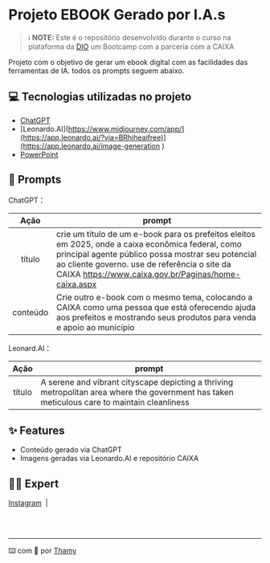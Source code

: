 

# Projeto EBOOK Gerado por I.A.s


 > ℹ️ **NOTE:** Este é o repositório desenvolvido durante o curso na plataforma da [DIO](https://dio.me) um Bootcamp com a parceria com a CAIXA

Projeto com o objetivo de gerar um ebook digital com as facilidades das ferramentas de IA. todos os prompts
seguem abaixo.



## 💻 Tecnologias utilizadas no projeto

- [ChatGPT](https://chat.openai.com/) 
- [Leonardo.AI](https://www.midjourney.com/app/](https://app.leonardo.ai/?via=BRhiheaifree)](https://app.leonardo.ai/image-generation )
- [PowerPoint](https://www.microsoft.com/en/microsoft-365/powerpoint)

## 🧠 Prompts


ChatGPT：

|   Ação   | prompt                                                                                                                                                                                                                                                                         |
| :------: | ------------------------------------------------------------------------------------------------------------------------------------------------------------------------------------------------------------------------------------------------------------------------------ |
|  título  | crie um título de um e-book para os prefeitos eleitos em 2025, onde a caixa econômica federal, como principal agente público possa mostrar seu potencial ao cliente governo. use de referência o site da CAIXA https://www.caixa.gov.br/Paginas/home-caixa.aspx                                                       |
| conteúdo | Crie outro e-book com o mesmo tema, colocando a CAIXA como uma pessoa que está oferecendo ajuda aos prefeitos e mostrando seus produtos para venda e apoio ao município |


Leonard.AI：

|  Ação  | prompt                                                                                 |
| :----: | -------------------------------------------------------------------------------------- |
| título | A serene and vibrant cityscape depicting a thriving metropolitan area where the government has taken meticulous care to maintain cleanliness|

## ✨ Features

- Conteúdo gerado via ChatGPT
- Imagens geradas via Leonardo.AI e repositório CAIXA


## 👨‍💻 Expert

<p>
    <a href="https://www.instagram.com/thamykannah.exe/">
    Instagram</a>
&nbsp;|&nbsp;</p>
</p>
<br/><br/>
<p>

---

⌨️ com 💜 por [Thamy](https://github.com/Thamy2025/)
